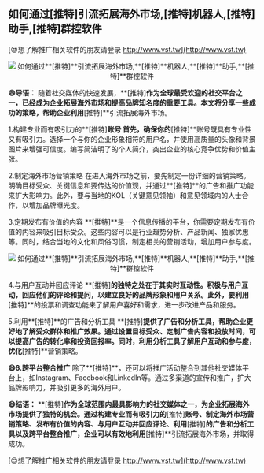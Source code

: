 ## **如何通过**[推特]**引流拓展海外市场,**[推特]**机器人,**[推特]**助手,**[推特]**群控软件**

[😍想了解推广相关软件的朋友请登录 http://www.vst.tw](http://www.vst.tw)

 <center><img src="https://vst.tw/MP4/tuiguang/png/7.png" alt="如何通过**[推特]**引流拓展海外市场,**[推特]**机器人,**[推特]**助手,**[推特]**群控软件"></center>

**😄导语：**
随着社交媒体的快速发展，**[推特]**作为全球最受欢迎的社交平台之一，已经成为企业拓展海外市场和提高品牌知名度的重要工具。本文将分享一些成功的策略，帮助企业利用**[推特]**引流拓展海外市场。

1.构建专业而有吸引力的**[推特]**账号
首先，确保你的**[推特]**账号既具有专业性又有吸引力。选择一个与你的企业形象相符的用户名，并使用高质量的头像和背景图片来增强可信度。编写简洁明了的个人简介，突出企业的核心竞争优势和价值主张。

2.制定海外市场营销策略
在进入海外市场之前，要先制定一份详细的营销策略。明确目标受众、关键信息和要传达的价值观，并通过**[推特]**的广告和推广功能来扩大影响力。此外，要与当地的KOL（关键意见领袖）和意见领域内的人士合作，以增加品牌曝光度。

3.定期发布有价值的内容
**[推特]**是一个信息传播的平台，你需要定期发布有价值的内容来吸引目标受众。这些内容可以是行业趋势分析、产品新闻、独家优惠等。同时，结合当地的文化和风俗习惯，制定相关的营销活动，增加用户参与度。

 <center><img src="https://vst.tw/MP4/tuiguang/png/8.png" alt="如何通过**[推特]**引流拓展海外市场,**[推特]**机器人,**[推特]**助手,**[推特]**群控软件"></center>

4.与用户互动并回应评论
**[推特]**的独特之处在于其实时互动性。积极与用户互动，回应他们的评论和提问，以建立良好的品牌形象和用户关系。此外，要利用**[推特]**的投票和调查功能来了解用户喜好和需求，进一步改进产品和服务。

5.利用**[推特]**的广告和分析工具
**[推特]**提供了广告和分析工具，帮助企业更好地了解受众群体和推广效果。通过设置目标受众、定制广告内容和投放时间，可以提高广告的转化率和投资回报率。同时，利用分析工具了解用户互动和参与度，优化**[推特]**营销策略。

**😄6.跨平台整合推广**
除了**[推特]**，还可以将推广活动整合到其他社交媒体平台上，如Instagram、Facebook和LinkedIn等。通过多渠道的宣传和推广，扩大品牌影响力，并吸引更多的海外用户。

**😄结语：**
**[推特]**作为全球范围内最具影响力的社交媒体之一，为企业拓展海外市场提供了独特的机会。通过构建专业而有吸引力的**[推特]**账号、制定海外市场营销策略、发布有价值的内容、与用户互动并回应评论、利用**[推特]**的广告和分析工具以及跨平台整合推广，企业可以有效地利用**[推特]**引流拓展海外市场，并取得成功。

[😍想了解推广相关软件的朋友请登录 http://www.vst.tw](http://www.vst.tw)



